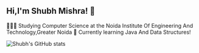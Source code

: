 ## Hi,I'm Shubh Mishra! 👋
👩🏻‍🎓 Studying Computer Science at the Noida Institute Of Engineering And Technology,Greater Noida
💭 Currently learning Java And Data Structures!


<!--
**Shubhm8/Shubhm8** is a ✨ _special_ ✨ repository because its `README.md` (this file) appears on your GitHub profile.

Here are some ideas to get you started:

- 🔭 I’m currently working on ...
- 🌱 I’m currently learning ...
- 👯 I’m looking to collaborate on ...
- 🤔 I’m looking for help with ...
- 💬 Ask me about ...
- 📫 How to reach me: ...
- 😄 Pronouns: ...
- ⚡ Fun fact: ...
-->
![Shubh's GitHub stats](https://github-readme-stats.vercel.app/api?username=Shubhm8&show=reviews,discussions_started,discussions_answered,prs_merged,prs_merged_percentage)
